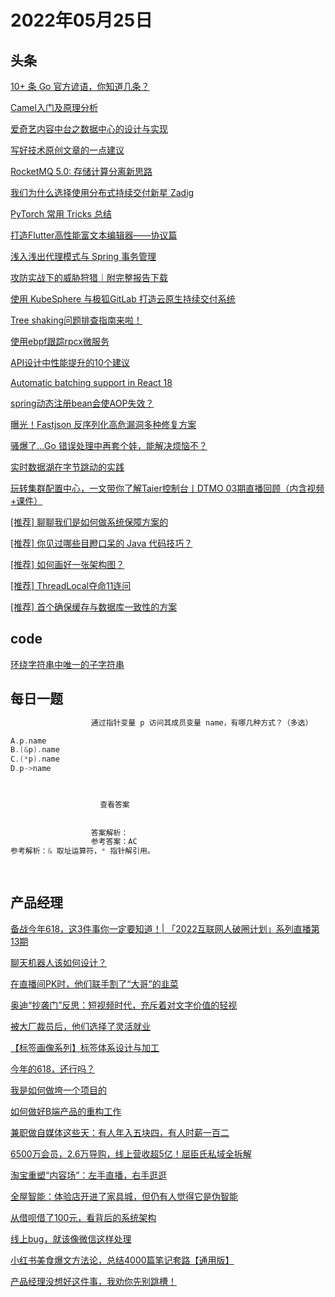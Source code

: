 # 2022年05月25日
## 头条

[10+ 条 Go 官方谚语，你知道几条？](https://toutiao.io/k/t267uv1)

[Camel入门及原理分析](https://toutiao.io/k/tf5fz0a)

[爱奇艺内容中台之数据中心的设计与实现](https://toutiao.io/k/yief2yo)

[写好技术原创文章的一点建议](https://toutiao.io/k/op0y5m9)

[RocketMQ 5.0: 存储计算分离新思路](https://toutiao.io/k/ju1gfga)

[我们为什么选择使用分布式持续交付新星 Zadig](https://toutiao.io/k/z5u4lvd)

[PyTorch 常用 Tricks 总结](https://toutiao.io/k/ar8uj9y)

[打造Flutter高性能富文本编辑器——协议篇](https://toutiao.io/k/44f8gbz)

[浅入浅出代理模式与 Spring 事务管理](https://toutiao.io/k/u6qghq9)

[攻防实战下的威胁狩猎｜附完整报告下载](https://toutiao.io/k/7m82bo0)

[使用 KubeSphere 与极狐GitLab 打造云原生持续交付系统](https://toutiao.io/k/dnatzuc)

[Tree shaking问题排查指南来啦！](https://toutiao.io/k/rag9e6r)

[使用ebpf跟踪rpcx微服务](https://toutiao.io/k/vd03qds)

[API设计中性能提升的10个建议](https://toutiao.io/k/2fm29z8)

[Automatic batching support in React 18](https://toutiao.io/k/hf6stjj)

[spring动态注册bean会使AOP失效？](https://toutiao.io/k/9yh4gu2)

[曝光！Fastjson 反序列化高危漏洞多种修复方案](https://toutiao.io/k/czruri7)

[骚爆了...Go 错误处理中再套个娃，能解决烦恼不？](https://toutiao.io/k/nnxnoev)

[实时数据湖在字节跳动的实践](https://toutiao.io/k/m9kyisd)

[玩转集群配置中心，一文带你了解Taier控制台丨DTMO 03期直播回顾（内含视频+课件）](https://toutiao.io/k/n7e54o0)

[[推荐] 聊聊我们是如何做系统保障方案的](https://toutiao.io/k/i8q3ye4)

[[推荐] 你见过哪些目瞪口呆的 Java 代码技巧？](https://toutiao.io/k/avsba7r)

[[推荐] 如何画好一张架构图？](https://toutiao.io/k/bu1pi73)

[[推荐] ThreadLocal夺命11连问](https://toutiao.io/k/p8lpi5z)

[[推荐] 首个确保缓存与数据库一致性的方案](https://toutiao.io/k/imjqbp3)



## code

[环绕字符串中唯一的子字符串](https://leetcode.cn/problems/unique-substrings-in-wraparound-string)



## 每日一题

```go
                  通过指针变量 p 访问其成员变量 name，有哪几种方式？（多选）

A.p.name
B.(&p).name
C.(*p).name
D.p->name


                  
                    查看答案
                  
                
                  答案解析：
                  参考答案：AC
参考解析：& 取址运算符，* 指针解引用。

                
```


## 产品经理

[备战今年618，这3件事你一定要知道！| 「2022互联网人破圈计划」系列直播第13期](http://www.woshipm.com/open/5453805.html)

[聊天机器人该如何设计？](http://www.woshipm.com/ai/5453382.html)

[在直播间PK时，他们联手割了“大哥”的韭菜](http://www.woshipm.com/operate/5454549.html)

[奥迪“抄袭门”反思：短视频时代，充斥着对文字价值的轻视](http://www.woshipm.com/it/5455105.html)

[被大厂裁员后，他们选择了灵活就业](http://www.woshipm.com/it/5454658.html)

[【标签画像系列】标签体系设计与加工](http://www.woshipm.com/pd/5454535.html)

[今年的618，还行吗？](http://www.woshipm.com/it/5454506.html)

[我是如何做垮一个项目的](http://www.woshipm.com/operate/5453740.html)

[如何做好B端产品的重构工作](http://www.woshipm.com/pd/5452835.html)

[兼职做自媒体这些天：有人年入五块四，有人时薪一百二](http://www.woshipm.com/it/5454139.html)

[6500万会员，2.6万导购，线上营收超5亿！屈臣氏私域全拆解](http://www.woshipm.com/operate/5452718.html)

[淘宝重塑“内容场”：左手直播，右手逛逛](http://www.woshipm.com/operate/5453582.html)

[全屋智能：体验店开进了家具城，但仍有人觉得它是伪智能](http://www.woshipm.com/it/5453769.html)

[从借呗借了100元，看背后的系统架构](http://www.woshipm.com/pd/5454632.html)

[线上bug，就该像微信这样处理](http://www.woshipm.com/pd/5454462.html)

[小红书美食爆文方法论，总结4000篇笔记套路【通用版】](http://www.woshipm.com/operate/5419979.html)

[产品经理没想好这件事，我劝你先别跳槽！](http://www.woshipm.com/open/5454657.html)


